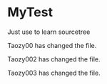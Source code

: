 # MyTest
Just use to learn sourcetree

Taozy00 has changed the file.

Taozy002 has changed the file.

Taozy003 has changed the file.